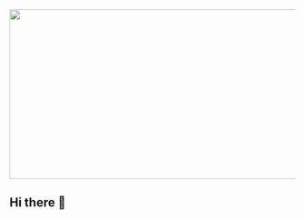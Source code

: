 <a href="https://www.gitanimals.org/en_US?utm_medium=image&utm_source=kneeltojin&utm_content=farm">
<img
  src="https://render.gitanimals.org/farms/kneeltojin"
  width="600"
  height="300"
/>
</a>

## Hi there 👋

<!--
**kneeltojin/kneeltojin** is a ✨ _special_ ✨ repository because its `README.md` (this file) appears on your GitHub profile.

Here are some ideas to get you started:

- 🔭 I’m currently working on ...
- 🌱 I’m currently learning ...
- 👯 I’m looking to collaborate on ...
- 🤔 I’m looking for help with ...
- 💬 Ask me about ...
- 📫 How to reach me: ...
- 😄 Pronouns: ...
- ⚡ Fun fact: ...
-->
